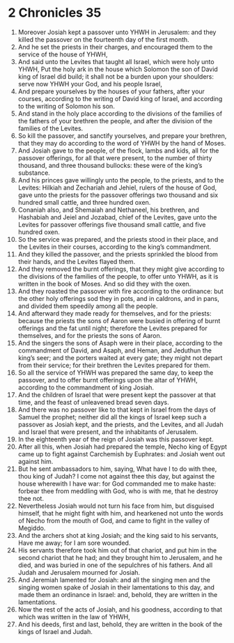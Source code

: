 ﻿# 2 Chronicles 35
1. Moreover Josiah kept a passover unto YHWH in Jerusalem: and they killed the passover on the fourteenth day of the first month. 
2. And he set the priests in their charges, and encouraged them to the service of the house of YHWH, 
3. And said unto the Levites that taught all Israel, which were holy unto YHWH, Put the holy ark in the house which Solomon the son of David king of Israel did build; it shall not be a burden upon your shoulders: serve now YHWH your God, and his people Israel, 
4. And prepare yourselves by the houses of your fathers, after your courses, according to the writing of David king of Israel, and according to the writing of Solomon his son. 
5. And stand in the holy place according to the divisions of the families of the fathers of your brethren the people, and after the division of the families of the Levites. 
6. So kill the passover, and sanctify yourselves, and prepare your brethren, that they may do according to the word of YHWH by the hand of Moses. 
7. And Josiah gave to the people, of the flock, lambs and kids, all for the passover offerings, for all that were present, to the number of thirty thousand, and three thousand bullocks: these were of the king’s substance. 
8. And his princes gave willingly unto the people, to the priests, and to the Levites: Hilkiah and Zechariah and Jehiel, rulers of the house of God, gave unto the priests for the passover offerings two thousand and six hundred small cattle, and three hundred oxen. 
9. Conaniah also, and Shemaiah and Nethaneel, his brethren, and Hashabiah and Jeiel and Jozabad, chief of the Levites, gave unto the Levites for passover offerings five thousand small cattle, and five hundred oxen. 
10. So the service was prepared, and the priests stood in their place, and the Levites in their courses, according to the king’s commandment. 
11. And they killed the passover, and the priests sprinkled the blood from their hands, and the Levites flayed them. 
12. And they removed the burnt offerings, that they might give according to the divisions of the families of the people, to offer unto YHWH, as it is written in the book of Moses. And so did they with the oxen. 
13. And they roasted the passover with fire according to the ordinance: but the other holy offerings sod they in pots, and in caldrons, and in pans, and divided them speedily among all the people. 
14. And afterward they made ready for themselves, and for the priests: because the priests the sons of Aaron were busied in offering of burnt offerings and the fat until night; therefore the Levites prepared for themselves, and for the priests the sons of Aaron. 
15. And the singers the sons of Asaph were in their place, according to the commandment of David, and Asaph, and Heman, and Jeduthun the king’s seer; and the porters waited at every gate; they might not depart from their service; for their brethren the Levites prepared for them. 
16. So all the service of YHWH was prepared the same day, to keep the passover, and to offer burnt offerings upon the altar of YHWH, according to the commandment of king Josiah. 
17. And the children of Israel that were present kept the passover at that time, and the feast of unleavened bread seven days. 
18. And there was no passover like to that kept in Israel from the days of Samuel the prophet; neither did all the kings of Israel keep such a passover as Josiah kept, and the priests, and the Levites, and all Judah and Israel that were present, and the inhabitants of Jerusalem. 
19. In the eighteenth year of the reign of Josiah was this passover kept. 
20.  After all this, when Josiah had prepared the temple, Necho king of Egypt came up to fight against Carchemish by Euphrates: and Josiah went out against him. 
21. But he sent ambassadors to him, saying, What have I to do with thee, thou king of Judah? I come not against thee this day, but against the house wherewith I have war: for God commanded me to make haste: forbear thee from meddling with God, who is with me, that he destroy thee not. 
22. Nevertheless Josiah would not turn his face from him, but disguised himself, that he might fight with him, and hearkened not unto the words of Necho from the mouth of God, and came to fight in the valley of Megiddo. 
23. And the archers shot at king Josiah; and the king said to his servants, Have me away; for I am sore wounded. 
24. His servants therefore took him out of that chariot, and put him in the second chariot that he had; and they brought him to Jerusalem, and he died, and was buried in one of the sepulchres of his fathers. And all Judah and Jerusalem mourned for Josiah. 
25.  And Jeremiah lamented for Josiah: and all the singing men and the singing women spake of Josiah in their lamentations to this day, and made them an ordinance in Israel: and, behold, they are written in the lamentations. 
26. Now the rest of the acts of Josiah, and his goodness, according to that which was written in the law of YHWH, 
27. And his deeds, first and last, behold, they are written in the book of the kings of Israel and Judah. 
